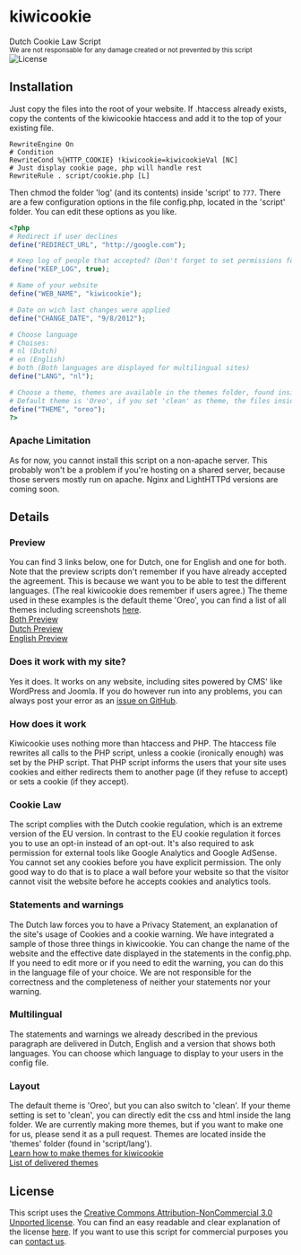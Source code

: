 # kiwicookie
Dutch Cookie Law Script  
<sub>We are not responsable for any damage created or not prevented by this script</sub>    
![License](http://i.creativecommons.org/l/by-nc/3.0/88x31.png)

## Installation
Just copy the files into the root of your website. If .htaccess already exists, copy the contents of the kiwicookie htaccess and add it to the top of your existing file. 

```htaccess
RewriteEngine On
# Condition
RewriteCond %{HTTP_COOKIE} !kiwicookie=kiwicookieVal [NC]
# Just display cookie page, php will handle rest
RewriteRule . script/cookie.php [L]
```

Then chmod the folder 'log' (and its contents) inside 'script'  to `777`. 
There are a few configuration options in the file config.php, located in the 'script' folder. You can edit these options as you like.

```php
<?php
# Redirect if user declines
define("REDIRECT_URL", "http://google.com");

# Keep log of people that accepted? (Don't forget to set permissions for the log folder to 777)
define("KEEP_LOG", true);

# Name of your website
define("WEB_NAME", "kiwicookie");

# Date on wich last changes were applied
define("CHANGE_DATE", "9/8/2012");

# Choose language
# Choises:
# nl (Dutch)
# en (English)
# both (Both languages are displayed for multilingual sites)
define("LANG", "nl");

# Choose a theme, themes are available in the themes folder, found inside 'lang'
# Default theme is 'Oreo', if you set 'clean' as theme, the files inside lang (en.php, nl.php, both.php and css/style.php) will be loaded. You can edit these files to make them match your website layout.
define("THEME", "oreo");
?>
```

### Apache Limitation
As for now, you cannot install this script on a non-apache server. This probably won't be a problem if you're hosting on a shared server, because those servers mostly run on apache. Nginx and LightHTTPd versions are coming soon.

## Details
### Preview
You can find 3 links below, one for Dutch, one for English and one for both. Note that the preview scripts don't remember if you have already accepted the agreement. This is because we want you to be able to test the different languages. (The real kiwicookie does remember if users agree.)
The theme used in these examples is the default theme 'Oreo', you can find a list of all themes including screenshots [here](https://github.com/kiwiboom/kiwicookie/wiki/Current-Themes).    
[Both Preview](http://kiwicookie.lexerim.nl/preview/both)    
[Dutch Preview](http://kiwicookie.lexerim.nl/preview/nl)    
[English Preview](http://kiwicookie.lexerim.nl/preview/en)

### Does it work with my site?
Yes it does. It works on any website, including sites powered by CMS' like WordPress and Joomla. If you do however run into any problems, you can always post your error as an [issue on GitHub](https://github.com/kiwiboom/kiwicookie/issues).

### How does it work
Kiwicookie uses nothing more than htaccess and PHP. The htaccess file rewrites all calls to the PHP script, unless a cookie (ironically enough) was set by the PHP script. That PHP script informs the users that your site uses cookies and either redirects them to another page (if they refuse to accept) or sets a cookie (if they accept).

### Cookie Law
The script complies with the Dutch cookie regulation, which is an extreme version of the EU version. In contrast to the EU cookie regulation it forces you to use an opt-in instead of an opt-out. It's also required to ask permission for external tools like Google Analytics and Google AdSense. You cannot set any cookies before you have explicit permission. The only good way to do that is to place a wall before your website so that the visitor cannot visit the website before he accepts cookies and analytics tools.

### Statements and warnings
The Dutch law forces you to have a Privacy Statement, an explanation of the site's usage of Cookies and a cookie warning. We have integrated a sample of those three things in kiwicookie. You can change the name of the website and the effective date displayed in the statements in the config.php. If you need to edit more or if you need to edit the warning, you can do this in the language file of your choice. We are not responsible for the correctness and the completeness of neither your statements nor your warning.

### Multilingual
The statements and warnings we already described in the previous paragraph are delivered in Dutch, English and a version that shows both languages. You can choose which language to display to your users in the config file.

### Layout
The default theme is 'Oreo', but you can also switch to 'clean'. If your theme setting is set to 'clean', you can directly edit the css and html inside the lang folder. We are currently making more themes, but if you want to make one for us, please send it as a pull request. Themes are located inside the 'themes' folder (found in 'script/lang').    
[Learn how to make themes for kiwicookie](https://github.com/kiwiboom/kiwicookie/wiki/Create-Themes)    
[List of delivered themes](https://github.com/kiwiboom/kiwicookie/wiki/Current-Themes)

## License
This script uses the [Creative Commons Attribution-NonCommercial 3.0 Unported license](http://creativecommons.org/licenses/by-nc/3.0/legalcode). You can find an easy readable and clear explanation of the license [here](http://creativecommons.org/licenses/by-nc/3.0/). If you want to use this script for commercial purposes you can [contact us](mailto:info@lexerim.nl).